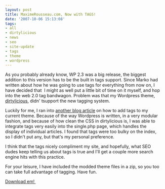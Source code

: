 ```yaml
---
layout: post
title: MaximeRousseau.com, Now with TAGS!
date: '2007-10-06 15:13:08'
tags:
- all
- dirtylicious
- news
- seo
- site-update
- tags
- theme
- wordpress
---
```


As you probably already know, WP 2.3 was a big release, the biggest addition to this version has to be the built in tags support. Since Marko had written about how he was going to use tags for everything from now on, I have decided that  I might as well put a little bit of time on it myself, and hop into the web 2.0 tag bandwagon. Problem was that my Wordpress theme, <a href="http://templates.arcsin.se/dirtylicious-wordpress-theme/">dirtylicious</a>, didn' tsupport the new tagging system.

Luckily for me, I ran into <a href="http://richgilchrest.com/how-to-add-wordpress-23-tags-to-your-current-theme/">another blog article</a> on how to add tags to my current theme. Because of the way Wordpress is written, in a very modular fashion, and because of how clean the CSS in dirtylicious is, I was able to integrate tags very easily into the single.php page, which handles the display of individual articles. I found that tags were too bulky on the index, so I didn't put any, but that's my personal preference.

I think that the tags nicely compliment my site, and hopefully, what SEO dudes keep telling us about tags is true and I'll get a couple more search engine hits with this practice.

For your leisure, I have included the modded theme files in a zip, so you too can take full advantage of tagging. Have fun.

<a href="http://www.driveway.com/ofhde90226">Download em! </a>